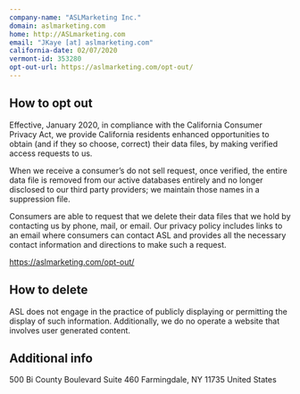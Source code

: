 ```yaml
---
company-name: "ASLMarketing Inc."
domain: aslmarketing.com
home: http://ASLmarketing.com
email: "JKaye [at] aslmarketing.com"
california-date: 02/07/2020
vermont-id: 353280
opt-out-url: https://aslmarketing.com/opt-out/
---
```


## How to opt out


Effective, January 2020, in compliance with the California Consumer Privacy Act, we provide California residents enhanced opportunities to obtain (and if they so choose, correct) their data files, by making verified access requests to us. 

When we receive a consumer’s do not sell request, once verified, the entire data file is removed from our active databases entirely and no longer disclosed to our third party providers; we maintain those names in a suppression file.

Consumers are able to request that we delete their data files that we hold by contacting us by phone, mail, or email. Our privacy policy includes links to an email where consumers can contact ASL and provides all the necessary contact information and directions to make such a request.

https://aslmarketing.com/opt-out/

## How to delete


ASL does not engage in the practice of publicly displaying or permitting the display of such information. Additionally, we do no operate a website that involves user generated content.

## Additional info


500 Bi County Boulevard Suite 460
Farmingdale, NY 11735
United States

